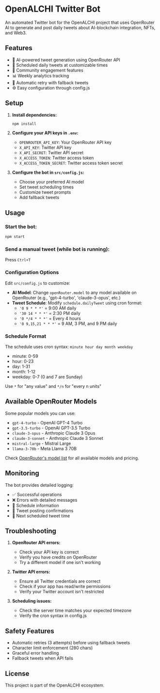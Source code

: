 # OpenALCHI Twitter Bot

An automated Twitter bot for the OpenALCHI project that uses OpenRouter AI to generate and post daily tweets about AI-blockchain integration, NFTs, and Web3.

## Features

- 🤖 AI-powered tweet generation using OpenRouter API
- 📅 Scheduled daily tweets at customizable times
- 💬 Community engagement features
- 📊 Weekly analytics tracking
- 🔄 Automatic retry with fallback tweets
- ⚙️ Easy configuration through config.js

## Setup

1. **Install dependencies:**
   ```bash
   npm install
   ```

2. **Configure your API keys in `.env`:**
   - `OPENROUTER_API_KEY`: Your OpenRouter API key
   - `X_API_KEY`: Twitter API key
   - `X_API_SECRET`: Twitter API secret
   - `X_ACCESS_TOKEN`: Twitter access token
   - `X_ACCESS_TOKEN_SECRET`: Twitter access token secret

3. **Configure the bot in `src/config.js`:**
   - Choose your preferred AI model
   - Set tweet scheduling times
   - Customize tweet prompts
   - Add fallback tweets

## Usage

### Start the bot:
```bash
npm start
```

### Send a manual tweet (while bot is running):
Press `Ctrl+T`

### Configuration Options

Edit `src/config.js` to customize:

- **AI Model**: Change `openRouter.model` to any model available on OpenRouter (e.g., 'gpt-4-turbo', 'claude-3-opus', etc.)
- **Tweet Schedule**: Modify `schedule.dailyTweet` using cron format:
  - `'0 9 * * *'` = 9:00 AM daily
  - `'30 14 * * *'` = 2:30 PM daily
  - `'0 */4 * * *'` = Every 4 hours
  - `'0 9,15,21 * * *'` = 9 AM, 3 PM, and 9 PM daily

### Schedule Format

The schedule uses cron syntax: `minute hour day month weekday`
- minute: 0-59
- hour: 0-23
- day: 1-31
- month: 1-12
- weekday: 0-7 (0 and 7 are Sunday)

Use `*` for "any value" and `*/n` for "every n units"

## Available OpenRouter Models

Some popular models you can use:
- `gpt-4-turbo` - OpenAI GPT-4 Turbo
- `gpt-3.5-turbo` - OpenAI GPT-3.5 Turbo
- `claude-3-opus` - Anthropic Claude 3 Opus
- `claude-3-sonnet` - Anthropic Claude 3 Sonnet
- `mistral-large` - Mistral Large
- `llama-3-70b` - Meta Llama 3 70B

Check [OpenRouter's model list](https://openrouter.ai/models) for all available models and pricing.

## Monitoring

The bot provides detailed logging:
- ✅ Successful operations
- ❌ Errors with detailed messages
- 📅 Schedule information
- 🚀 Tweet posting confirmations
- 📍 Next scheduled tweet time

## Troubleshooting

1. **OpenRouter API errors:**
   - Check your API key is correct
   - Verify you have credits on OpenRouter
   - Try a different model if one isn't working

2. **Twitter API errors:**
   - Ensure all Twitter credentials are correct
   - Check if your app has read/write permissions
   - Verify your Twitter account isn't restricted

3. **Scheduling issues:**
   - Check the server time matches your expected timezone
   - Verify the cron syntax in config.js

## Safety Features

- Automatic retries (3 attempts) before using fallback tweets
- Character limit enforcement (280 chars)
- Graceful error handling
- Fallback tweets when API fails

## License

This project is part of the OpenALCHI ecosystem.
